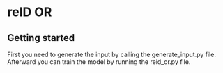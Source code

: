 # reID OR

## Getting started

First you need to generate the input by calling the generate_input.py file. Afterward you can train the model by running the reid_or.py file.

